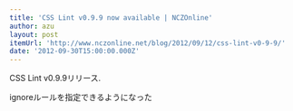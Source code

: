 ```yaml
---
title: 'CSS Lint v0.9.9 now available | NCZOnline'
author: azu
layout: post
itemUrl: 'http://www.nczonline.net/blog/2012/09/12/css-lint-v0-9-9/'
date: '2012-09-30T15:00:00.000Z'
---
```

CSS Lint v0.9.9リリース.

ignoreルールを指定できるようになった
